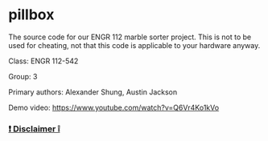 # pillbox
The source code for our ENGR 112 marble sorter project. This is not to be used for cheating, not that this code is applicable to your hardware anyway.

Class: ENGR 112-542

Group: 3

Primary authors: Alexander Shung, Austin Jackson

Demo video: https://www.youtube.com/watch?v=Q6Vr4Ko1kVo

### [ ❗️ Disclaimer ❕](http://student-rules.tamu.edu/aggiecode)
